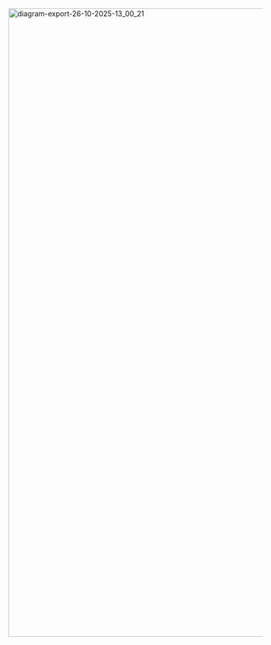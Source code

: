 <img width="3703" height="1244" alt="diagram-export-26-10-2025-13_00_21" src="https://github.com/user-attachments/assets/1edae32f-2fa8-4df5-b8a1-c1783dad37e9" />
